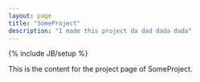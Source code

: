```yaml
---
layout: page
title: "SomeProject"
description: "I made this project da dad dada dada"
---
```

{% include JB/setup %}

This is the content for the project page of SomeProject.